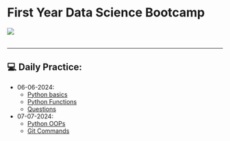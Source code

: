 # First Year Data Science Bootcamp
![](https://builtin.com/sites/www.builtin.com/files/styles/og/public/2024-03/Data%20Science%201600x800.jpg)<br>
<br><hr>
## 💻 Daily Practice:
- 06-06-2024:
    - [Python basics](06-06-2024/Python_basics.md)
    - [Python Functions](06-06-2024/Python_functions.md)
    - [Questions](06-06-2024/Questions.py)
- 07-07-2024:
    - [Python OOPs](07-07-2024/Python_OOPs.py)
    - [Git Commands](07-07-2024/git_github.md)
